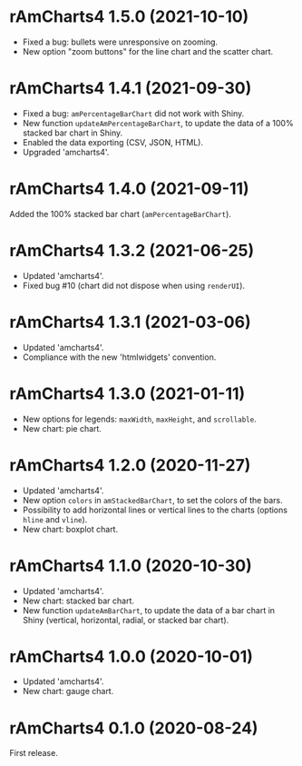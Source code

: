 # rAmCharts4 1.5.0 (2021-10-10)

* Fixed a bug: bullets were unresponsive on zooming.
* New option "zoom buttons" for the line chart and the scatter chart.


# rAmCharts4 1.4.1 (2021-09-30)

* Fixed a bug: `amPercentageBarChart` did not work with Shiny.
* New function `updateAmPercentageBarChart`, to update the data of a 100% 
stacked bar chart in Shiny.
* Enabled the data exporting (CSV, JSON, HTML).
* Upgraded 'amcharts4'.


# rAmCharts4 1.4.0 (2021-09-11)

Added the 100% stacked bar chart (`amPercentageBarChart`).


# rAmCharts4 1.3.2 (2021-06-25)

* Updated 'amcharts4'.
* Fixed bug #10 (chart did not dispose when using `renderUI`).


# rAmCharts4 1.3.1 (2021-03-06)

* Updated 'amcharts4'.
* Compliance with the new 'htmlwidgets' convention.


# rAmCharts4 1.3.0 (2021-01-11)

* New options for legends: `maxWidth`, `maxHeight`, and `scrollable`.
* New chart: pie chart.


# rAmCharts4 1.2.0 (2020-11-27)

* Updated 'amcharts4'.
* New option `colors` in `amStackedBarChart`, to set the colors of the bars.
* Possibility to add horizontal lines or vertical lines to the charts (options 
`hline` and `vline`).
* New chart: boxplot chart.


# rAmCharts4 1.1.0 (2020-10-30)

* Updated 'amcharts4'.
* New chart: stacked bar chart.
* New function `updateAmBarChart`, to update the data of a bar chart in Shiny 
(vertical, horizontal, radial, or stacked bar chart).


# rAmCharts4 1.0.0 (2020-10-01)

* Updated 'amcharts4'.
* New chart: gauge chart.


# rAmCharts4 0.1.0 (2020-08-24)

First release.
